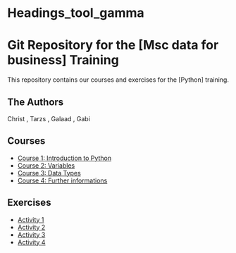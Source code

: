 # Headings_tool_gamma
# Git Repository for the [Msc data for business] Training

This repository contains our courses and exercises for the [Python] training.

## The Authors

Christ , Tarzs , Galaad , Gabi 

## Courses

* [Course 1: Introduction to Python](Ccours/Introduction_Python_1.ipynb)
* [Course 2: Variables](Courses/course2.py)
* [Course 3: Data Types](Courses/cours_python_28_09.py)
* [Course 4: Further informations](Courses/further_informations_course_23_09_29.py)

## Exercises

* [Activity 1](Activity/activity_1.py)
* [Activity 2](Activity/activity_2.py)
* [Activity 3](Activity/Activitites_3.py)
* [Activity 4](Activity/commented_23_09_29.py)
